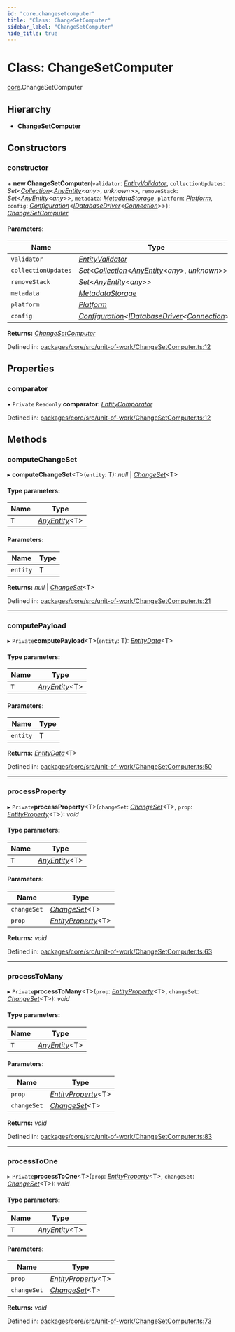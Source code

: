 ```yaml
---
id: "core.changesetcomputer"
title: "Class: ChangeSetComputer"
sidebar_label: "ChangeSetComputer"
hide_title: true
---
```


# Class: ChangeSetComputer

[core](../modules/core.md).ChangeSetComputer

## Hierarchy

* **ChangeSetComputer**

## Constructors

### constructor

\+ **new ChangeSetComputer**(`validator`: [*EntityValidator*](core.entityvalidator.md), `collectionUpdates`: *Set*<[*Collection*](core.collection.md)<[*AnyEntity*](../modules/core.md#anyentity)<*any*\>, *unknown*\>\>, `removeStack`: *Set*<[*AnyEntity*](../modules/core.md#anyentity)<*any*\>\>, `metadata`: [*MetadataStorage*](core.metadatastorage.md), `platform`: [*Platform*](core.platform.md), `config`: [*Configuration*](core.configuration.md)<[*IDatabaseDriver*](../interfaces/core.idatabasedriver.md)<[*Connection*](core.connection.md)\>\>): [*ChangeSetComputer*](core.changesetcomputer.md)

#### Parameters:

Name | Type |
------ | ------ |
`validator` | [*EntityValidator*](core.entityvalidator.md) |
`collectionUpdates` | *Set*<[*Collection*](core.collection.md)<[*AnyEntity*](../modules/core.md#anyentity)<*any*\>, *unknown*\>\> |
`removeStack` | *Set*<[*AnyEntity*](../modules/core.md#anyentity)<*any*\>\> |
`metadata` | [*MetadataStorage*](core.metadatastorage.md) |
`platform` | [*Platform*](core.platform.md) |
`config` | [*Configuration*](core.configuration.md)<[*IDatabaseDriver*](../interfaces/core.idatabasedriver.md)<[*Connection*](core.connection.md)\>\> |

**Returns:** [*ChangeSetComputer*](core.changesetcomputer.md)

Defined in: [packages/core/src/unit-of-work/ChangeSetComputer.ts:12](https://github.com/mikro-orm/mikro-orm/blob/969d4229bd/packages/core/src/unit-of-work/ChangeSetComputer.ts#L12)

## Properties

### comparator

• `Private` `Readonly` **comparator**: [*EntityComparator*](core.entitycomparator.md)

Defined in: [packages/core/src/unit-of-work/ChangeSetComputer.ts:12](https://github.com/mikro-orm/mikro-orm/blob/969d4229bd/packages/core/src/unit-of-work/ChangeSetComputer.ts#L12)

## Methods

### computeChangeSet

▸ **computeChangeSet**<T\>(`entity`: T): *null* \| [*ChangeSet*](core.changeset.md)<T\>

#### Type parameters:

Name | Type |
------ | ------ |
`T` | [*AnyEntity*](../modules/core.md#anyentity)<T\> |

#### Parameters:

Name | Type |
------ | ------ |
`entity` | T |

**Returns:** *null* \| [*ChangeSet*](core.changeset.md)<T\>

Defined in: [packages/core/src/unit-of-work/ChangeSetComputer.ts:21](https://github.com/mikro-orm/mikro-orm/blob/969d4229bd/packages/core/src/unit-of-work/ChangeSetComputer.ts#L21)

___

### computePayload

▸ `Private`**computePayload**<T\>(`entity`: T): [*EntityData*](../modules/core.md#entitydata)<T\>

#### Type parameters:

Name | Type |
------ | ------ |
`T` | [*AnyEntity*](../modules/core.md#anyentity)<T\> |

#### Parameters:

Name | Type |
------ | ------ |
`entity` | T |

**Returns:** [*EntityData*](../modules/core.md#entitydata)<T\>

Defined in: [packages/core/src/unit-of-work/ChangeSetComputer.ts:50](https://github.com/mikro-orm/mikro-orm/blob/969d4229bd/packages/core/src/unit-of-work/ChangeSetComputer.ts#L50)

___

### processProperty

▸ `Private`**processProperty**<T\>(`changeSet`: [*ChangeSet*](core.changeset.md)<T\>, `prop`: [*EntityProperty*](../interfaces/core.entityproperty.md)<T\>): *void*

#### Type parameters:

Name | Type |
------ | ------ |
`T` | [*AnyEntity*](../modules/core.md#anyentity)<T\> |

#### Parameters:

Name | Type |
------ | ------ |
`changeSet` | [*ChangeSet*](core.changeset.md)<T\> |
`prop` | [*EntityProperty*](../interfaces/core.entityproperty.md)<T\> |

**Returns:** *void*

Defined in: [packages/core/src/unit-of-work/ChangeSetComputer.ts:63](https://github.com/mikro-orm/mikro-orm/blob/969d4229bd/packages/core/src/unit-of-work/ChangeSetComputer.ts#L63)

___

### processToMany

▸ `Private`**processToMany**<T\>(`prop`: [*EntityProperty*](../interfaces/core.entityproperty.md)<T\>, `changeSet`: [*ChangeSet*](core.changeset.md)<T\>): *void*

#### Type parameters:

Name | Type |
------ | ------ |
`T` | [*AnyEntity*](../modules/core.md#anyentity)<T\> |

#### Parameters:

Name | Type |
------ | ------ |
`prop` | [*EntityProperty*](../interfaces/core.entityproperty.md)<T\> |
`changeSet` | [*ChangeSet*](core.changeset.md)<T\> |

**Returns:** *void*

Defined in: [packages/core/src/unit-of-work/ChangeSetComputer.ts:83](https://github.com/mikro-orm/mikro-orm/blob/969d4229bd/packages/core/src/unit-of-work/ChangeSetComputer.ts#L83)

___

### processToOne

▸ `Private`**processToOne**<T\>(`prop`: [*EntityProperty*](../interfaces/core.entityproperty.md)<T\>, `changeSet`: [*ChangeSet*](core.changeset.md)<T\>): *void*

#### Type parameters:

Name | Type |
------ | ------ |
`T` | [*AnyEntity*](../modules/core.md#anyentity)<T\> |

#### Parameters:

Name | Type |
------ | ------ |
`prop` | [*EntityProperty*](../interfaces/core.entityproperty.md)<T\> |
`changeSet` | [*ChangeSet*](core.changeset.md)<T\> |

**Returns:** *void*

Defined in: [packages/core/src/unit-of-work/ChangeSetComputer.ts:73](https://github.com/mikro-orm/mikro-orm/blob/969d4229bd/packages/core/src/unit-of-work/ChangeSetComputer.ts#L73)
